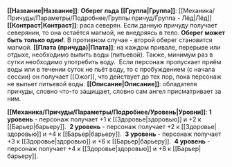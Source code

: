 **[[Название|Название]]**: **Оберег льда**
**[[Группа|Группа]]**: [[Механика/Причуды/Параметры/Подробнее/Группы причуд/Группа - Лёд|Лёд]] 
**[[Контраст|Контраст]]**: раса северян. Если данную причуду получает северянин, то она остаётся магмой, не внедряясь в тело. **Оберег может быть только один!**. В противном случае - второй оберег становится магмой. 
**[[Плата (причуда)|Плата]]**: на каждом привале, перерыве или отдыхе, необходимо выпить воды (питьевой). Также, минимум раз в сутки необходимо употребить воду.  Если персонаж пропускает приём воды или в течении суток не пьёт воду, то с пробуждением (с начала сессии) он получает [[Ожог]], что действует до тех пор, пока персонаж не выпьет питьевой воды. 
**[[Описание|Описание]]**: обладателя причуды, словно что-то защищает, словно сам ангел присматривает за ним.

**[[Механика/Причуды/Параметры/Подробнее/Уровень|Уровни]]**:
**1 уровень** - персонаж получает +1 к [[Здоровье|здоровью]] и +2 к [[Барьер|барьеру]]. 
**2 уровень** - персонаж получает +2 к [[Здоровье|здоровью]] и +4 к [[Барьер|барьеру]]. 
**3 уровень** - персонаж получает +3 к [[Здоровье|здоровью]] и +6 к [[Барьер|барьеру]]. 
**4 уровень** - персонаж получает +4 к [[Здоровье|здоровью]] и +8 к [[Барьер|барьеру]]. 